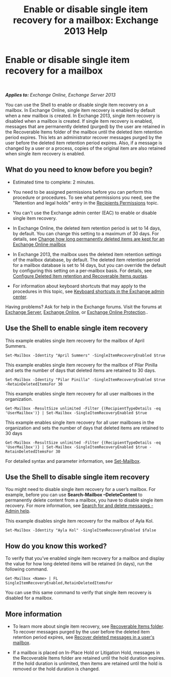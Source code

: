 ﻿---
title: 'Enable or disable single item recovery for a mailbox: Exchange 2013 Help'
TOCTitle: Enable or disable single item recovery for a mailbox
ms:assetid: 2e7f1bcd-8395-45ad-86ce-22868bd46af0
ms:mtpsurl: https://technet.microsoft.com/en-us/library/Ee633460(v=EXCHG.150)
ms:contentKeyID: 52253861
ms.date: 12/10/2017
mtps_version: v=EXCHG.150
---

# Enable or disable single item recovery for a mailbox

 

_**Applies to:** Exchange Online, Exchange Server 2013_


You can use the Shell to enable or disable single item recovery on a mailbox. In Exchange Online, single item recovery is enabled by default when a new mailbox is created. In Exchange 2013, single item recovery is disabled when a mailbox is created. If single item recovery is enabled, messages that are permanently deleted (purged) by the user are retained in the Recoverable Items folder of the mailbox until the deleted item retention period expires. This lets an administrator recover messages purged by the user before the deleted item retention period expires. Also, if a message is changed by a user or a process, copies of the original item are also retained when single item recovery is enabled.

## What do you need to know before you begin?

  - Estimated time to complete: 2 minutes.

  - You need to be assigned permissions before you can perform this procedure or procedures. To see what permissions you need, see the "Retention and legal holds" entry in the [Recipients Permissions](recipients-permissions-exchange-2013-help.md) topic.

  - You can't use the Exchange admin center (EAC) to enable or disable single item recovery.

  - In Exchange Online, the deleted item retention period is set to 14 days, by default. You can change this setting to a maximum of 30 days. For details, see [Change how long permanently deleted items are kept for an Exchange Online mailbox](https://technet.microsoft.com/en-us/library/dn163584\(v=exchg.150\))

  - In Exchange 2013, the mailbox uses the deleted item retention settings of the mailbox database, by default. The deleted item retention period for a mailbox database is set to 14 days, but you can override the default by configuring this setting on a per-mailbox basis. For details, see [Configure Deleted Item retention and Recoverable Items quotas](configure-deleted-item-retention-and-recoverable-items-quotas-exchange-2013-help.md).

  - For information about keyboard shortcuts that may apply to the procedures in this topic, see [Keyboard shortcuts in the Exchange admin center](keyboard-shortcuts-in-the-exchange-admin-center-exchange-online-protection-help.md).

Having problems? Ask for help in the Exchange forums. Visit the forums at [Exchange Server](https://go.microsoft.com/fwlink/p/?linkid=60612), [Exchange Online](https://go.microsoft.com/fwlink/p/?linkid=267542), or [Exchange Online Protection](https://go.microsoft.com/fwlink/p/?linkid=285351)..

## Use the Shell to enable single item recovery

This example enables single item recovery for the mailbox of April Summers.

    Set-Mailbox -Identity "April Summers" -SingleItemRecoveryEnabled $true

This example enables single item recovery for the mailbox of Pilar Pinilla and sets the number of days that deleted items are retained to 30 days.

    Set-Mailbox -Identity "Pilar Pinilla" -SingleItemRecoveryEnabled $true -RetainDeletedItemsFor 30

This example enables single item recovery for all user mailboxes in the organization.

    Get-Mailbox -ResultSize unlimited -Filter {(RecipientTypeDetails -eq 'UserMailbox')} | Set-Mailbox -SingleItemRecoveryEnabled $true

This example enables single item recovery for all user mailboxes in the organization and sets the number of days that deleted items are retained to 30 days

    Get-Mailbox -ResultSize unlimited -Filter {(RecipientTypeDetails -eq 'UserMailbox')} | Set-Mailbox -SingleItemRecoveryEnabled $true -RetainDeletedItemsFor 30

For detailed syntax and parameter information, see [Set-Mailbox](https://technet.microsoft.com/en-us/library/bb123981\(v=exchg.150\)).

## Use the Shell to disable single item recovery

You might need to disable single item recovery for a user’s mailbox. For example, before you can use **Search-Mailbox –DeleteContent** to permanently delete content from a mailbox, you have to disable single item recovery. For more information, see [Search for and delete messages - Admin help](search-for-and-delete-messages-admin-help-exchange-2013-help.md).

This example disables single item recovery for the mailbox of Ayla Kol.

    Set-Mailbox -Identity "Ayla Kol" -SingleItemRecoveryEnabled $false

## How do you know this worked?

To verify that you’ve enabled single item recovery for a mailbox and display the value for how long deleted items will be retained (in days), run the following command.

    Get-Mailbox <Name> | FL SingleItemRecoveryEnabled,RetainDeletedItemsFor

You can use this same command to verify that single item recovery is disabled for a mailbox.

## More information

  - To learn more about single item recovery, see [Recoverable Items folder](recoverable-items-folder-exchange-2013-help.md). To recover messages purged by the user before the deleted item retention period expires, see [Recover deleted messages in a user's mailbox](recover-deleted-messages-in-a-user-s-mailbox-exchange-2013-help.md).

  - If a mailbox is placed on In-Place Hold or Litigation Hold, messages in the Recoverable Items folder are retained until the hold duration expires. If the hold duration is unlimited, then items are retained until the hold is removed or the hold duration is changed.

